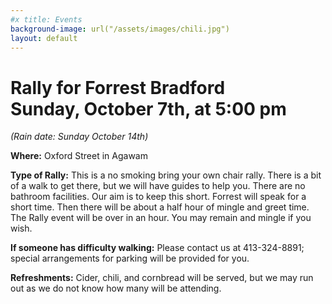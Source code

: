 ```yaml
---
#x title: Events
background-image: url("/assets/images/chili.jpg")
layout: default
---
```

<div class="center">
<h1>Rally for Forrest Bradford<br>Sunday, October 7th, at 5:00 pm</h1>

<em>(Rain date: Sunday October 14th)</em>
</div>

<b>Where:</b> Oxford Street in Agawam

<b>Type of Rally:</b> This is a no smoking bring your own chair rally. There is a bit of a walk to get there, but we will have guides to help you. There are no bathroom facilities.
Our aim is to keep this short. Forrest will speak for a short time. Then there will be about a half hour of mingle and greet time. The Rally event will be over in an hour. You may remain and mingle if you wish.

<b>If someone has difficulty walking:</b> Please contact us at 413-324-8891;
special arrangements for parking will be provided for you.

<b>Refreshments:</b> Cider, chili, and cornbread will be served, but we may run out as we do not know how many will be attending.
